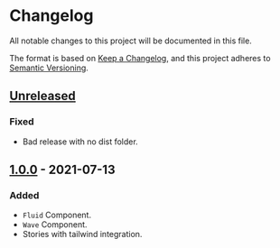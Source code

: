 # Changelog
All notable changes to this project will be documented in this file.

The format is based on [Keep a Changelog](https://keepachangelog.com/en/1.0.0/),
and this project adheres to [Semantic Versioning](https://semver.org/spec/v2.0.0.html).

## [Unreleased]
### Fixed
- Bad release with no dist folder.

## [1.0.0] - 2021-07-13
### Added
- `Fluid` Component.
- `Wave` Component.
- Stories with tailwind integration.

[Unreleased]: https://github.com/geut/lane/compare/v1.0.0...HEAD
[1.0.0]: https://github.com/geut/lane/releases/tags/v1.0.0

